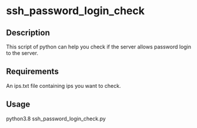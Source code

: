 # ssh_password_login_check

## Description
This script of python can help you check if the server allows password login to the server.

## Requirements
An ips.txt file containing ips you want to check.

## Usage
python3.8 ssh_password_login_check.py

